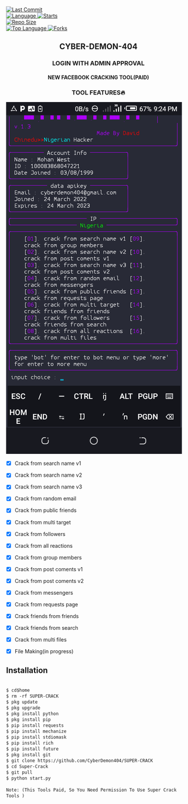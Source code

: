 <br>
  <a href="https://github.com/CyberDemon404/termux-style/stargazers/">
  <a href="https://github.com/CyberDemon404/SUPER-CRACK">
    <img alt="Last Commit" src="https://img.shields.io/github/last-commit/CyberDemon404/SUPER-CRACK".svg"/>
  </a>
<br>
  <a href="https://github.com/CyberDemon404/SUPER-CRACK"">
    <img alt="Language" src="https://img.shields.io/github/languages/count/CyberDemon404/SUPER-CRACK".svg"/>
  </a>
  <a href="https://github.com/CyberDemon404/SUPER-CRACK"">
    <img alt="Starts" src="https://img.shields.io/github/stars/CyberDemon404/SUPER-CRACK".svg"/>
  </a>
<br>
<a href="https://github.com/CyberDemon404/SUPER-CRACK"">
    <img alt="Repo Size" src="https://img.shields.io/github/repo-size/CyberDemon404/SUPER-CRACK".svg"/>
  </a>
<br>
<a href="https://github.com/CyberDemon404/SUPER-CRACK"">
    <img alt="Top Language" src="https://img.shields.io/github/languages/top/CyberDemon404/SUPER-CRACK".svg"/> <a                                                                                                        href="https://github.com/CyberDemon404/SUPER-CRACK"">
    <img alt="Forks" src="https://img.shields.io/github/forks/CyberDemon404/SUPER-CRACK".svg"/>
  </a>
<h2 align="center">CYBER-DEMON-404</h2>

<h3 align="center">LOGIN WITH ADMIN APPROVAL </h3>

<h4 align="center">NEW FACEBOOK CRACKING TOOL(PAID) </h4>

<h3 align="center">TOOL FEATURES🔥 </h3>

![20200808_160757](https://github.com/CyberDemon404/SUPER-CRACK/blob/main/img/Screenshot_20220729-212449.png)
- [x] Crack from search name v1
- [x] Crack from search name v2 
- [x] Crack from search name v3
- [x] Crack from random email  
- [x] Crack from public friends 
- [x] Crack from multi target
- [x] Crack from followers      
- [x] Crack from all reactions 
- [x] Crack from group members  
- [x] Crack from post coments v1            
- [x] Crack from post coments v2          
- [x] Crack from messengers              
- [x] Crack from requests page        
- [x] Crack friends from friends  
- [x] Crack friends from search             
- [x] Crack from multi files      
- [x] File Making(in progress)



## <b>Installation</b>

```

$ cd$home
$ rm -rf SUPER-CRACK
$ pkg update
$ pkg upgrade
$ pkg install python
$ pkg install pip
$ pip install requests
$ pip install mechanize
$ pip install stdiomask
$ pip install rich
$ pip install future 
$ pkg install git
$ git clone https://github.com/CyberDemon404/SUPER-CRACK
$ cd Super-Crack
$ git pull
$ python start.py

Note: (This Tools Paid, So You Need Permission To Use Super Crack Tools )
```

